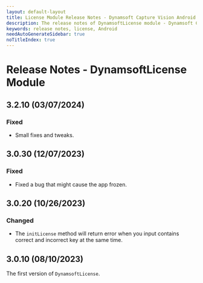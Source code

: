 ```yaml
---
layout: default-layout
title: License Module Release Notes - Dynamsoft Capture Vision Android Edition
description: The release notes of DynamsoftLicense module - Dynamsoft Capture Vision Android Edition.
keywords: release notes, license, Android
needAutoGenerateSidebar: true
noTitleIndex: true
---
```


# Release Notes - DynamsoftLicense Module

## 3.2.10 (03/07/2024)

### Fixed

- Small fixes and tweaks.

## 3.0.30 (12/07/2023)

### Fixed

- Fixed a bug that might cause the app frozen.

## 3.0.20 (10/26/2023)

### Changed

- The `initLicense` method will return error when you input contains correct and incorrect key at the same time.

## 3.0.10 (08/10/2023)

The first version of `DynamsoftLicense`.
